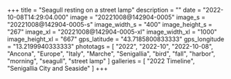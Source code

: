 +++
title = "Seagull resting on a street lamp"
description = ""
date = "2022-10-08T14:29:04.000"
image = "20221008@142904-0005"
image_s = "20221008@142904-0005-s"
image_width_s = "400"
image_height_s = "267"
image_xl = "20221008@142904-0005-xl"
image_width_xl = "1000"
image_height_xl = "667"
gps_latitude = "43.7185800833333"
gps_longitude = "13.2199940333333"
phototags = [ "2022", "2022-10", "2022-10-08", "Ancona", "Europe", "Italy", "Marche", "Senigallia", "bird", "fall", "harbor", "morning", "seagull", "street lamp" ]
galleries = [ "2022 Timeline", "Senigallia City and Seaside" ]
+++
